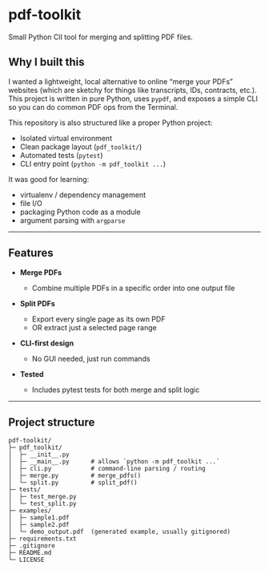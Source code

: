 # pdf-toolkit

Small Python ClI tool for merging and splitting PDF files.

## Why I built this
I wanted a lightweight, local alternative to online “merge your PDFs” websites (which are sketchy for things like transcripts, IDs, contracts, etc.). This project is written in pure Python, uses `pypdf`, and exposes a simple CLI so you can do common PDF ops from the Terminal.

This repository is also structured like a proper Python project:
- Isolated virtual environment
- Clean package layout (`pdf_toolkit/`)
- Automated tests (`pytest`)
- CLI entry point (`python -m pdf_toolkit ...`)

It was good for learning:
- virtualenv / dependency management
- file I/O
- packaging Python code as a module
- argument parsing with `argparse`

---

## Features

- **Merge PDFs**
  - Combine multiple PDFs in a specific order into one output file
- **Split PDFs**
  - Export every single page as its own PDF
  - OR extract just a selected page range
  
- **CLI-first design**
  - No GUI needed, just run commands
- **Tested**
  - Includes pytest tests for both merge and split logic

---

## Project structure

```text
pdf-toolkit/
├─ pdf_toolkit/
│  ├─ __init__.py
│  ├─ __main__.py      # allows `python -m pdf_toolkit ...`
│  ├─ cli.py           # command-line parsing / routing
│  ├─ merge.py         # merge_pdfs()
│  └─ split.py         # split_pdf()
├─ tests/
│  ├─ test_merge.py
│  └─ test_split.py
├─ examples/
│  ├─ sample1.pdf
│  ├─ sample2.pdf
│  └─ demo_output.pdf  (generated example, usually gitignored)
├─ requirements.txt
├─ .gitignore
├─ README.md
└─ LICENSE